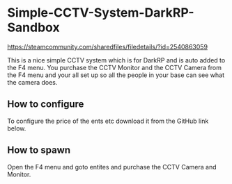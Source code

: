 # Simple-CCTV-System-DarkRP-Sandbox

https://steamcommunity.com/sharedfiles/filedetails/?id=2540863059

This is a nice simple CCTV system which is for DarkRP and is auto added to the F4 menu. You purchase the CCTV Monitor and the CCTV Camera from the F4 menu and your all set up so all the people in your base can see what the camera does.

## How to configure
To configure the price of the ents etc download it from the GitHub link below.

## How to spawn
Open the F4 menu and goto entites and purchase the CCTV Camera and Monitor.
